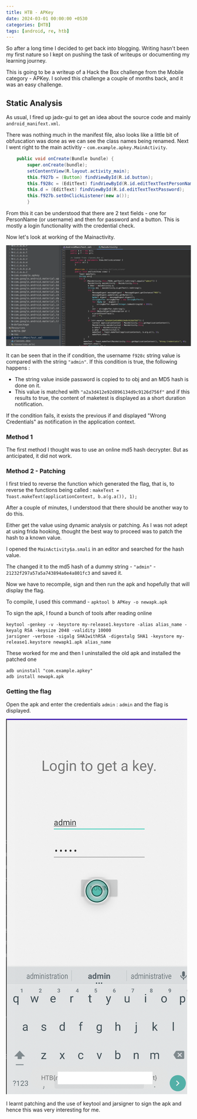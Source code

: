 ```yaml
---
title: HTB - APKey
date: 2024-03-01 00:00:00 +0530
categories: [HTB]
tags: [android, re, htb]
---
```


So after a long time I decided to get back into blogging. Writing hasn't been my first nature so I kept on pushing the task of writeups or documenting my learning journey. 

This is going to be a writeup of a Hack the Box challenge from the Mobile category - APKey. I solved this challenge a couple of months back, and it was an easy challenge. 

## Static Analysis

As usual, I fired up jadx-gui to get an idea about the source code and mainly `android_manifext.xml`. 

There was nothing much in the manifest file, also looks like a little bit of obfuscation was done as we can see the class names being renamed. Next I went right to the main activitiy - `com.example.apkey.MainActivity`. 


```java
    public void onCreate(Bundle bundle) {
        super.onCreate(bundle);
        setContentView(R.layout.activity_main);
        this.f927b = (Button) findViewById(R.id.button);
        this.f928c = (EditText) findViewById(R.id.editTextTextPersonName);
        this.d = (EditText) findViewById(R.id.editTextTextPassword);
        this.f927b.setOnClickListener(new a());
        }
```

From this it can be understood that there are 2 text fields - one for PersonName (or username) and then for password and a button. This is mostly a login functionality with the credential check.

Now let's look at working of the Mainactivity. 

![alt text](assets/images/apkey1.png "apkey1")

It can be seen that in the if condition, the username `f928c` string value is compared with the string `"admin"`. 
If this condition is true, the following happens : 

- The string value inside password is copied to to obj and an MD5 hash is done on it. 
- This value is matched with `"a2a3d412e92d896134d9c9126d756f"` and if this results to true, the content of maketest is displayed as a short duration notification. 

If the condition fails, it exists the previous if and displayed "Wrong Credentials" as notification in the application context. 

### Method 1

The first method I thought was to use an online md5 hash decrypter. But as anticipated, it did not work. 

### Method 2 - Patching

I first tried to reverse the function which generated the flag, that is, to reverse the functions being called : `makeText = Toast.makeText(applicationContext, b.a(g.a()), 1);`

After a couple of minutes, I understood that there should be another way to do this. 

Either get the value using dynamic analysis or patching. As I was not adept at using frida hooking, thought the best way to proceed was to patch the hash to a known value.  

I opened the `MainActivity$a.smali` in an editor and searched for the hash value. 

The changed it to the md5 hash of a dummy string - `"admin"` - `21232f297a57a5a743894a0e4a801fc3`  and saved it. 

Now we have to recompile, sign and then run the apk and hopefully that will display the flag. 

To compile, I used this command - `apktool b APKey -o newapk.apk`

To sign the apk, I found a bunch of tools after reading online 

```
keytool -genkey -v -keystore my-release1.keystore -alias alias_name -keyalg RSA -keysize 2048 -validity 10000
jarsigner -verbose -sigalg SHA1withRSA -digestalg SHA1 -keystore my-release1.keystore newapk1.apk alias_name
```

These worked for me and then I uninstalled the old apk and installed the patched one

```
adb uninstall "com.example.apkey"
adb install newapk.apk
```

### Getting the flag

Open the apk and enter the credentials `admin` : `admin` and the flag is displayed. 

![alt text](assets/images/apkey2.png "apkey2")

I learnt patching and the use of keytool and jarsigner to sign the apk and hence this was very interesting for me. 

